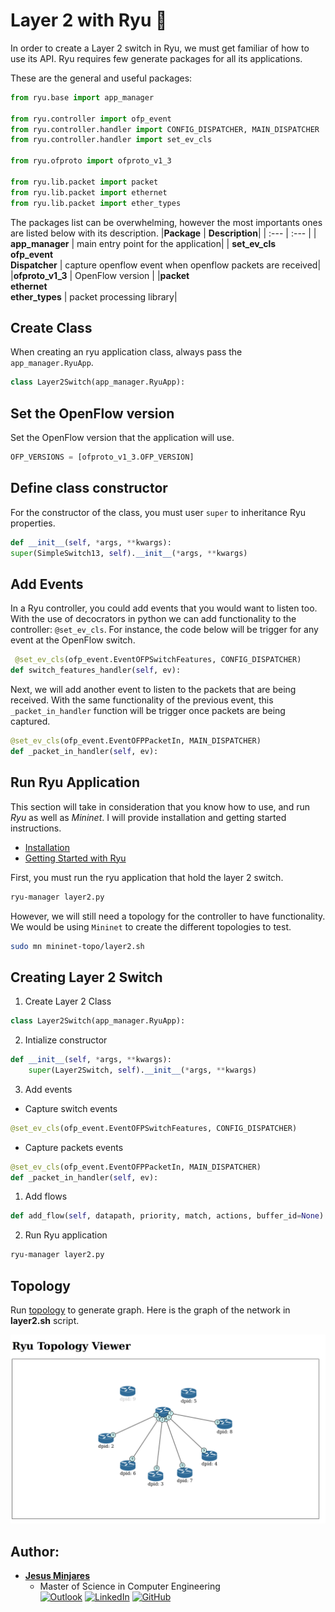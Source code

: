 # Layer 2 with Ryu :dragon:

In order to create a Layer 2 switch in Ryu, we must get familiar of how to use its API. Ryu requires few generate packages for all its applications.

These are the general and useful packages: 
```python
from ryu.base import app_manager

from ryu.controller import ofp_event
from ryu.controller.handler import CONFIG_DISPATCHER, MAIN_DISPATCHER
from ryu.controller.handler import set_ev_cls

from ryu.ofproto import ofproto_v1_3

from ryu.lib.packet import packet
from ryu.lib.packet import ethernet
from ryu.lib.packet import ether_types
```
The packages list can be overwhelming, however the most importants ones are listed below with its description. 
|**Package** | **Description**|
| :---   | :---       |
| **app_manager** | main entry point for the application|
| **set_ev_cls**<br>**ofp_event**<br>**Dispatcher** | capture openflow event when openflow packets are received|
|**ofproto_v1_3** | OpenFlow version |
|**packet**<br>**ethernet**<br>**ether_types** | packet processing library|

## Create Class
When creating an ryu application class, always pass the `app_manager.RyuApp`.
```python
class Layer2Switch(app_manager.RyuApp): 
```

## Set the OpenFlow version
Set the OpenFlow version that the application will use.
```python
OFP_VERSIONS = [ofproto_v1_3.OFP_VERSION]
```
## Define class constructor
For the constructor of the class, you must user `super` to inheritance Ryu properties.
```python
def __init__(self, *args, **kwargs):
super(SimpleSwitch13, self).__init__(*args, **kwargs)
```

## Add Events 
In a Ryu controller, you could add events that you would want to listen too. With the use of decocrators in python we can add functionality to the controller: `@set_ev_cls`. For instance, the code below will be trigger for any event at the OpenFlow switch. 
```python
 @set_ev_cls(ofp_event.EventOFPSwitchFeatures, CONFIG_DISPATCHER)
def switch_features_handler(self, ev):
```
Next, we will add another event to listen to the packets that are being received. With the same functionality of the previous event, this `_packet_in_handler` function will be trigger once packets are being captured.
```python
@set_ev_cls(ofp_event.EventOFPPacketIn, MAIN_DISPATCHER)
def _packet_in_handler(self, ev):
```

## Run Ryu Application
This section will take in consideration that you know how to use, and run *Ryu* as well as *Mininet*. I will provide installation and getting started instructions.
* [Installation](../ryu_install/README.md)
* [Getting Started with Ryu](GettingStarted.md)

First, you must run the ryu application that hold the layer 2 switch.
```bash
ryu-manager layer2.py
```
However, we will still need a topology for the controller to have functionality. We would be using `Mininet` to create the different topologies to test.  

```bash
sudo mn mininet-topo/layer2.sh
```

## Creating Layer 2 Switch
1) Create Layer 2 Class
```python
class Layer2Switch(app_manager.RyuApp):
```
2) Intialize constructor
```python
def __init__(self, *args, **kwargs):
    super(Layer2Switch, self).__init__(*args, **kwargs)
```
3) Add events
* Capture switch events
```python 
@set_ev_cls(ofp_event.EventOFPSwitchFeatures, CONFIG_DISPATCHER)
```
* Capture packets events
```python
@set_ev_cls(ofp_event.EventOFPPacketIn, MAIN_DISPATCHER)
def _packet_in_handler(self, ev):      
```
1) Add flows
```python
def add_flow(self, datapath, priority, match, actions, buffer_id=None):
```
2) Run Ryu application
```bash
ryu-manager layer2.py
```

## Topology
Run [topology](TopologyWithRyu.md) to generate graph. Here is the graph of the network in **layer2.sh** script.

![alt text](https://github.com/jminjares4/Selected-Areas-in-Networks-Ryu-Project/blob/main/Topology-images/Layer%202%20Topology.png)


## **Author:**
* [**Jesus Minjares**](https://github.com/jminjares4)<br>
  * Master of Science in Computer Engineering<br>
[![Outlook](https://img.shields.io/badge/Microsoft_Outlook-0078D4?style=for-the-badge&logo=microsoft-outlook&logoColor=white&style=flat)](mailto:jminjares4@miners.utep.edu) 
[![LinkedIn](https://img.shields.io/badge/LinkedIn-0077B5?style=for-the-badge&logo=linkedin&logoColor=white&style=flat)](https://www.linkedin.com/in/jesus-minjares-157a21195/) [![GitHub](https://img.shields.io/badge/GitHub-100000?style=for-the-badge&logo=github&logoColor=white&style=flat)](https://github.com/jminjares4)
